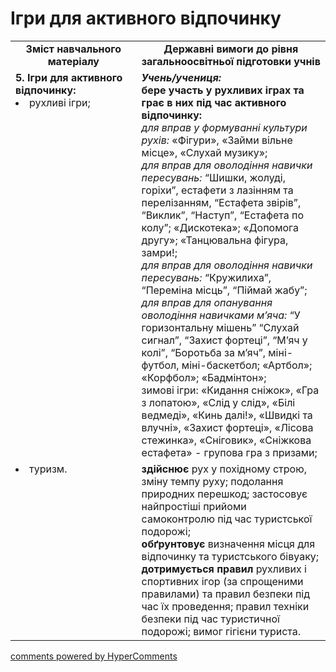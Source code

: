 <div id="hypercomments_widget" class="js-hypercomments-widget invisible"></div>

# Ігри для активного відпочинку

<table>
  <tr>
    <td width="40%" align="center"><b>Зміст навчального матеріалу</b></td>
    <td width="60%" align="center"><b>Державні вимоги до рівня загальноосвітньої підготовки учнів</b></td>
  </tr>
  <tr>
<td width="40%" style="vertical-align:top !important;">
<b>5. Ігри для активного відпочинку:</b><br>
<li>рухливі ігри;</li> 
</td> 
<td width="60%" style="vertical-align:top !important;">
<i><b>Учень/учениця:</b></i><br>
<b>бере участь у рухливих іграх та грає в них під час активного відпочинку:</b><br>
<i>для  вправ у формуванні культури рухів:</i> «Фігури», «Займи вільне місце», «Слухай музику»;<br>
<i>для вправ для оволодіння навички пересувань:</i> “Шишки, жолуді, горіхи”, естафети з лазінням та перелізанням, “Естафета звірів”, “Виклик”, “Наступ”, “Естафета по колу”; «Дискотека»; «Допомога другу»; «Танцювальна фігура, замри!;<br>
<i>для вправ для оволодіння навички пересувань:</i>  “Кружилиха”, “Переміна місць”, “Піймай жабу”;<br>
<i>для вправ для опанування оволодіння навичками мʼяча:</i> “У горизонтальну мішень” “Слухай сигнал”,  “Захист фортеці”, “М’яч у колі”, “Боротьба за м’яч”, міні-футбол, міні-баскетбол; «Артбол»; «Корфбол»; «Бадмінтон»;<br>
зимові ігри: «Кидання сніжок», «Гра з лопатою», «Слід у слід», «Білі ведмеді», «Кинь далі!», «Швидкі та влучні», «Захист фортеці», «Лісова стежинка», «Сніговик», «Сніжкова естафета» - групова гра з призами;  <br>
	</td>
  </tr>
    <tr>
<td width="40%" style="vertical-align:top !important;">
<li>туризм.</li> 
</td> 
<td width="60%" style="vertical-align:top !important;">
<b>здійснює</b> рух у похідному строю, зміну темпу руху; подолання природних перешкод; застосовує найпростіші прийоми самоконтролю під час туристської подорожі; <br>
<b>обґрунтовує</b>  визначення місця для відпочинку та туристського бівуаку; <br>
<b>дотримується правил</b> рухливих і спортивних  ігор (за спрощеними правилами) та  правил безпеки під час їх проведення; правил техніки безпеки під час туристичної подорожі; вимог  гігієни туриста. <br>
	</td>
  </tr>
</table>

<div class="js-hypercomments-container">
<a href="http://hypercomments.com" class="hc-link" title="comments widget">comments powered by HyperComments</a>
</div>